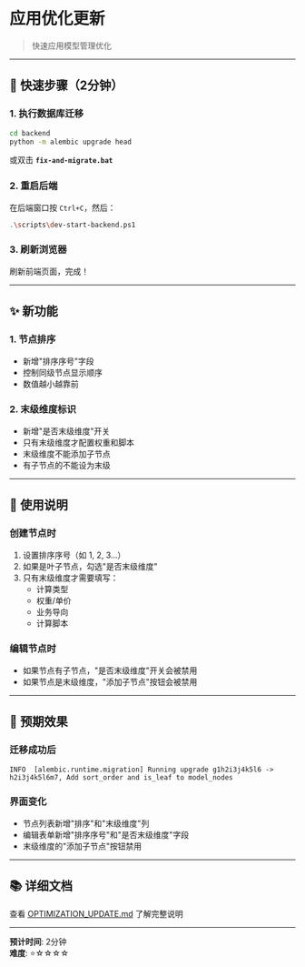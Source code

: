 # 应用优化更新

> 快速应用模型管理优化

---

## 🚀 快速步骤（2分钟）

### 1. 执行数据库迁移

```bash
cd backend
python -m alembic upgrade head
```

或双击 **`fix-and-migrate.bat`**

### 2. 重启后端

在后端窗口按 `Ctrl+C`，然后：
```bash
.\scripts\dev-start-backend.ps1
```

### 3. 刷新浏览器

刷新前端页面，完成！

---

## ✨ 新功能

### 1. 节点排序

- 新增"排序序号"字段
- 控制同级节点显示顺序
- 数值越小越靠前

### 2. 末级维度标识

- 新增"是否末级维度"开关
- 只有末级维度才配置权重和脚本
- 末级维度不能添加子节点
- 有子节点的不能设为末级

---

## 📝 使用说明

### 创建节点时

1. 设置排序序号（如 1, 2, 3...）
2. 如果是叶子节点，勾选"是否末级维度"
3. 只有末级维度才需要填写：
   - 计算类型
   - 权重/单价
   - 业务导向
   - 计算脚本

### 编辑节点时

- 如果节点有子节点，"是否末级维度"开关会被禁用
- 如果节点是末级维度，"添加子节点"按钮会被禁用

---

## 🎯 预期效果

### 迁移成功后

```
INFO  [alembic.runtime.migration] Running upgrade g1h2i3j4k5l6 -> h2i3j4k5l6m7, Add sort_order and is_leaf to model_nodes
```

### 界面变化

- 节点列表新增"排序"和"末级维度"列
- 编辑表单新增"排序序号"和"是否末级维度"字段
- 末级维度的"添加子节点"按钮禁用

---

## 📚 详细文档

查看 [OPTIMIZATION_UPDATE.md](./OPTIMIZATION_UPDATE.md) 了解完整说明

---

**预计时间**: 2分钟  
**难度**: ⭐☆☆☆☆
